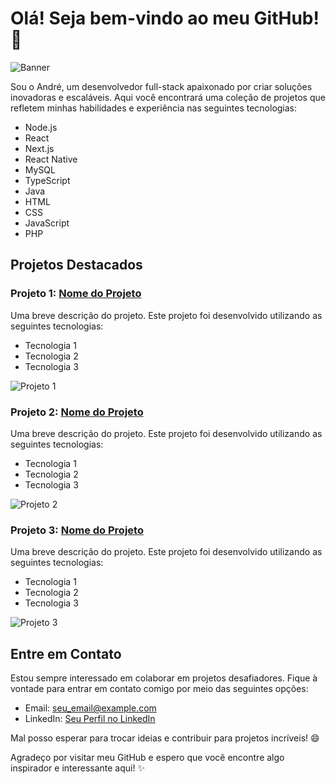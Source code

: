 # Olá! Seja bem-vindo ao meu GitHub! 👋

![Banner](https://seu_link_para_uma_imagem_banner.jpg)

Sou o André, um desenvolvedor full-stack apaixonado por criar soluções inovadoras e escaláveis. Aqui você encontrará uma coleção de projetos que refletem minhas habilidades e experiência nas seguintes tecnologias:

- Node.js
- React
- Next.js
- React Native
- MySQL
- TypeScript
- Java
- HTML
- CSS
- JavaScript
- PHP

## Projetos Destacados

### Projeto 1: [Nome do Projeto](https://seu_link_para_o_projeto_1)

Uma breve descrição do projeto. Este projeto foi desenvolvido utilizando as seguintes tecnologias:

- Tecnologia 1
- Tecnologia 2
- Tecnologia 3

![Projeto 1](https://seu_link_para_uma_imagem_projeto_1.jpg)

### Projeto 2: [Nome do Projeto](https://seu_link_para_o_projeto_2)

Uma breve descrição do projeto. Este projeto foi desenvolvido utilizando as seguintes tecnologias:

- Tecnologia 1
- Tecnologia 2
- Tecnologia 3

![Projeto 2](https://seu_link_para_uma_imagem_projeto_2.jpg)

### Projeto 3: [Nome do Projeto](https://seu_link_para_o_projeto_3)

Uma breve descrição do projeto. Este projeto foi desenvolvido utilizando as seguintes tecnologias:

- Tecnologia 1
- Tecnologia 2
- Tecnologia 3

![Projeto 3](https://seu_link_para_uma_imagem_projeto_3.jpg)

## Entre em Contato

Estou sempre interessado em colaborar em projetos desafiadores. Fique à vontade para entrar em contato comigo por meio das seguintes opções:

- Email: seu_email@example.com
- LinkedIn: [Seu Perfil no LinkedIn](https://www.linkedin.com/seu_perfil)

Mal posso esperar para trocar ideias e contribuir para projetos incríveis! 😄

Agradeço por visitar meu GitHub e espero que você encontre algo inspirador e interessante aqui! ✨
